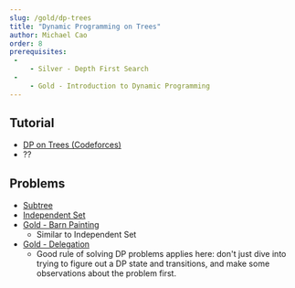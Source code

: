 ```yaml
---
slug: /gold/dp-trees
title: "Dynamic Programming on Trees"
author: Michael Cao
order: 8
prerequisites: 
 -
     - Silver - Depth First Search
 - 
     - Gold - Introduction to Dynamic Programming
---
```


<!-- END DESCRIPTION -->

## Tutorial

  * [DP on Trees (Codeforces)](https://codeforces.com/blog/entry/20935)
  * ??

## Problems

  * [Subtree](https://atcoder.jp/contests/dp/tasks/dp_v)
  * [Independent Set](https://atcoder.jp/contests/dp/tasks/dp_p)
  * [Gold - Barn Painting](http://www.usaco.org/index.php?page=viewproblem2&cpid=766)
    * Similar to Independent Set
  * [Gold - Delegation](http://usaco.org/index.php?page=viewproblem2&cpid=1019)
    * Good rule of solving DP problems applies here: don't just dive into trying to figure out a DP state and transitions, and make some observations about the problem first.